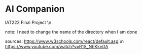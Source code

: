 # AI Companion
IAT222 Final Project \n

note: I need to change the name of the directory when I am done 

sources:
https://www.w3schools.com/react/default.asp \n
https://www.youtube.com/watch?v=R1S_NhKkvGA